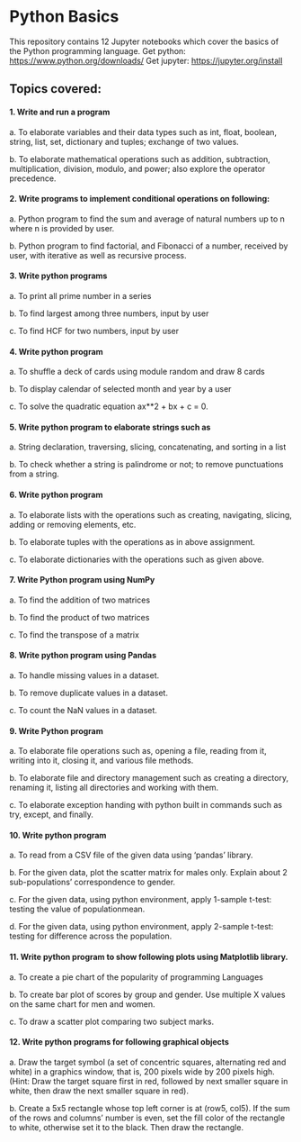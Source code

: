 # Python Basics
This repository contains 12 Jupyter notebooks which cover the basics of the Python programming language.
Get python: https://www.python.org/downloads/
Get jupyter: https://jupyter.org/install

## Topics covered:
#### 1. Write and run a program
a. To elaborate variables and their data types such as int, float, boolean, string, list, set, dictionary and tuples; exchange of two values.

b. To elaborate mathematical operations such as addition, subtraction, multiplication, division, modulo, and power; also explore the operator precedence.

#### 2. Write programs to implement conditional operations on following:
a. Python program to find the sum and average of natural numbers up to n where n is provided by user.

b. Python program to find factorial, and Fibonacci of a number, received by user, with iterative as well as
recursive process.

#### 3. Write python programs
a. To print all prime number in a series

b. To find largest among three numbers, input by user

c. To find HCF for two numbers, input by user

#### 4. Write python program
a. To shuffle a deck of cards using module random and draw 8 cards

b. To display calendar of selected month and year by a user

c. To solve the quadratic equation ax**2 + bx + c = 0.

#### 5. Write python program to elaborate strings such as
a. String declaration, traversing, slicing, concatenating, and sorting in a list

b. To check whether a string is palindrome or not; to remove punctuations from a string.

#### 6. Write python program
a. To elaborate lists with the operations such as creating, navigating, slicing, adding or removing elements, etc.

b. To elaborate tuples with the operations as in above assignment.

c. To elaborate dictionaries with the operations such as given above.

#### 7. Write Python program using NumPy
a. To find the addition of two matrices

b. To find the product of two matrices

c. To find the transpose of a matrix

#### 8. Write python program using Pandas
a. To handle missing values in a dataset.

b. To remove duplicate values in a dataset.

c. To count the NaN values in a dataset.

#### 9. Write Python program
a. To elaborate file operations such as, opening a file, reading from it, writing into it, closing it, and various file methods.

b. To elaborate file and directory management such as creating a directory, renaming it, listing all directories and working with them.

c. To elaborate exception handing with python built in commands such as try, except, and finally.

#### 10. Write python program
a. To read from a CSV file of the given data using ‘pandas’ library.

b. For the given data, plot the scatter matrix for males only. Explain about 2 sub-populations’ correspondence to gender.

c. For the given data, using python environment, apply 1-sample t-test: testing the value of populationmean.

d. For the given data, using python environment, apply 2-sample t-test: testing for difference across the population.

#### 11. Write python program to show following plots using Matplotlib library.
a. To create a pie chart of the popularity of programming Languages

b. To create bar plot of scores by group and gender. Use multiple X values on the same chart for men and women.

c. To draw a scatter plot comparing two subject marks.

#### 12. Write python programs for following graphical objects
a. Draw the target symbol (a set of concentric squares, alternating red and white) in a graphics window, that is, 200 pixels wide by 200 pixels high. (Hint: Draw the target square first in red, followed by next smaller square in white, then draw the next smaller square in red).

b. Create a 5x5 rectangle whose top left corner is at (row5, col5). If the sum of the rows and columns’ number is even, set the fill color of the rectangle to white, otherwise set it to the black. Then draw the rectangle.
